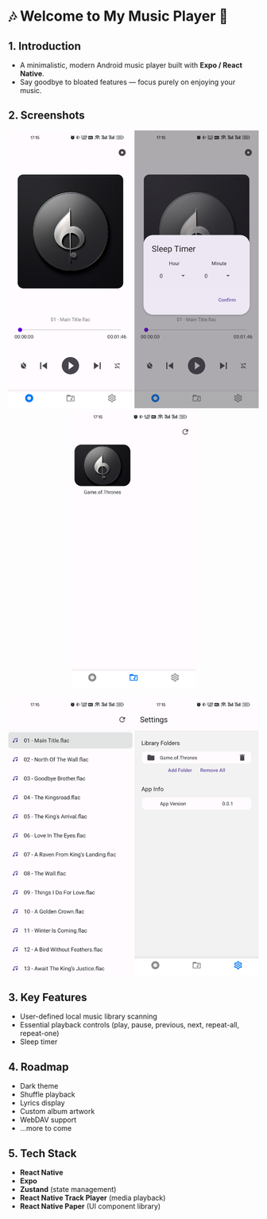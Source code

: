 # 🎶 Welcome to My Music Player 👋

## 1. Introduction
- A minimalistic, modern Android music player built with **Expo / React Native**.
- Say goodbye to bloated features — focus purely on enjoying your music.

## 2. Screenshots
<div style="text-align: center;">
  <img src="assets/screenshots/player.jpg" width="250" alt="播放器主界面">
  <img src="assets/screenshots/sleep-timer.jpg" width="250" alt="定时关闭对话框">
  <img src="assets/screenshots/library.jpg" width="250" alt="音乐库界面">
</div>

<br>

<div style="text-align: center;">
  <img src="assets/screenshots/music-list.jpg" width="250" alt="音乐列表界面">
  <img src="assets/screenshots/settings.jpg" width="250" alt="设置界面">
</div>


## 3. Key Features
- User-defined local music library scanning
- Essential playback controls (play, pause, previous, next, repeat-all, repeat-one)
- Sleep timer

## 4. Roadmap
- Dark theme
- Shuffle playback
- Lyrics display
- Custom album artwork
- WebDAV support
- ...more to come

## 5. Tech Stack
- **React Native**
- **Expo**
- **Zustand** (state management)
- **React Native Track Player** (media playback)
- **React Native Paper** (UI component library)  
